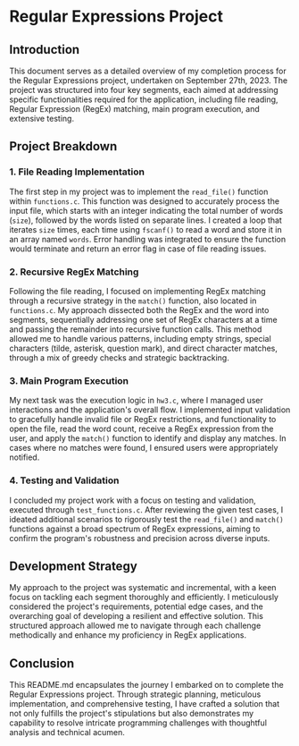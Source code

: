 # Regular Expressions Project

## Introduction

This document serves as a detailed overview of my completion process for the Regular Expressions project, undertaken on September 27th, 2023. The project was structured into four key segments, each aimed at addressing specific functionalities required for the application, including file reading, Regular Expression (RegEx) matching, main program execution, and extensive testing.

## Project Breakdown

### 1. File Reading Implementation

The first step in my project was to implement the `read_file()` function within `functions.c`. This function was designed to accurately process the input file, which starts with an integer indicating the total number of words (`size`), followed by the words listed on separate lines. I created a loop that iterates `size` times, each time using `fscanf()` to read a word and store it in an array named `words`. Error handling was integrated to ensure the function would terminate and return an error flag in case of file reading issues.

### 2. Recursive RegEx Matching

Following the file reading, I focused on implementing RegEx matching through a recursive strategy in the `match()` function, also located in `functions.c`. My approach dissected both the RegEx and the word into segments, sequentially addressing one set of RegEx characters at a time and passing the remainder into recursive function calls. This method allowed me to handle various patterns, including empty strings, special characters (tilde, asterisk, question mark), and direct character matches, through a mix of greedy checks and strategic backtracking.

### 3. Main Program Execution

My next task was the execution logic in `hw3.c`, where I managed user interactions and the application's overall flow. I implemented input validation to gracefully handle invalid file or RegEx restrictions, and functionality to open the file, read the word count, receive a RegEx expression from the user, and apply the `match()` function to identify and display any matches. In cases where no matches were found, I ensured users were appropriately notified.

### 4. Testing and Validation

I concluded my project work with a focus on testing and validation, executed through `test_functions.c`. After reviewing the given test cases, I ideated additional scenarios to rigorously test the `read_file()` and `match()` functions against a broad spectrum of RegEx expressions, aiming to confirm the program's robustness and precision across diverse inputs.

## Development Strategy

My approach to the project was systematic and incremental, with a keen focus on tackling each segment thoroughly and efficiently. I meticulously considered the project's requirements, potential edge cases, and the overarching goal of developing a resilient and effective solution. This structured approach allowed me to navigate through each challenge methodically and enhance my proficiency in RegEx applications.

## Conclusion

This README.md encapsulates the journey I embarked on to complete the Regular Expressions project. Through strategic planning, meticulous implementation, and comprehensive testing, I have crafted a solution that not only fulfills the project's stipulations but also demonstrates my capability to resolve intricate programming challenges with thoughtful analysis and technical acumen.

